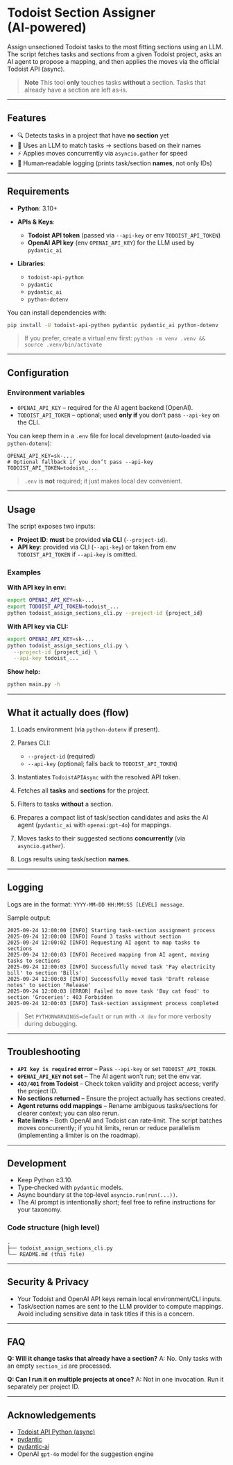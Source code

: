 # Todoist Section Assigner (AI‑powered)

Assign unsectioned Todoist tasks to the most fitting sections using an LLM. The script fetches tasks and sections from a given Todoist project, asks an AI agent to propose a mapping, and then applies the moves via the official Todoist API (async).

> **Note**
> This tool **only** touches tasks **without** a section. Tasks that already have a section are left as‑is.

---

## Features

* 🔍 Detects tasks in a project that have **no section** yet
* 🧠 Uses an LLM to match tasks → sections based on their names
* ⚡ Applies moves concurrently via `asyncio.gather` for speed
* 📝 Human‑readable logging (prints task/section **names**, not only IDs)

---

## Requirements

* **Python**: 3.10+
* **APIs & Keys**:

  * **Todoist API token** (passed via `--api-key` or env `TODOIST_API_TOKEN`)
  * **OpenAI API key** (env `OPENAI_API_KEY`) for the LLM used by `pydantic_ai`
* **Libraries**:

  * `todoist-api-python`
  * `pydantic`
  * `pydantic_ai`
  * `python-dotenv`

You can install dependencies with:

```bash
pip install -U todoist-api-python pydantic pydantic_ai python-dotenv
```

> If you prefer, create a virtual env first: `python -m venv .venv && source .venv/bin/activate`

---

## Configuration

### Environment variables

* `OPENAI_API_KEY` – required for the AI agent backend (OpenAI).
* `TODOIST_API_TOKEN` – optional; used **only if** you don’t pass `--api-key` on the CLI.

You can keep them in a `.env` file for local development (auto‑loaded via `python-dotenv`):

```env
OPENAI_API_KEY=sk-...
# Optional fallback if you don’t pass --api-key
TODOIST_API_TOKEN=todoist_...
```

> `.env` is **not** required; it just makes local dev convenient.

---

## Usage

The script exposes two inputs:

* **Project ID**: **must** be provided **via CLI** (`--project-id`).
* **API key**: provided via CLI (`--api-key`) or taken from env `TODOIST_API_TOKEN` if `--api-key` is omitted.

### Examples

**With API key in env:**

```bash
export OPENAI_API_KEY=sk-...
export TODOIST_API_TOKEN=todoist_...
python todoist_assign_sections_cli.py --project-id {project_id}
```

**With API key via CLI:**

```bash
export OPENAI_API_KEY=sk-...
python todoist_assign_sections_cli.py \
  --project-id {project_id} \
  --api-key todoist_...
```

**Show help:**

```bash
python main.py -h
```

---

## What it actually does (flow)

1. Loads environment (via `python-dotenv` if present).
2. Parses CLI:

   * `--project-id` (required)
   * `--api-key` (optional; falls back to `TODOIST_API_TOKEN`)
3. Instantiates `TodoistAPIAsync` with the resolved API token.
4. Fetches all **tasks** and **sections** for the project.
5. Filters to tasks **without** a section.
6. Prepares a compact list of task/section candidates and asks the AI agent (`pydantic_ai` with `openai:gpt-4o`) for mappings.
7. Moves tasks to their suggested sections **concurrently** (via `asyncio.gather`).
8. Logs results using task/section **names**.

---

## Logging

Logs are in the format: `YYYY-MM-DD HH:MM:SS [LEVEL] message`.

Sample output:

```
2025-09-24 12:00:00 [INFO] Starting task-section assignment process
2025-09-24 12:00:00 [INFO] Found 3 tasks without section
2025-09-24 12:00:02 [INFO] Requesting AI agent to map tasks to sections
2025-09-24 12:00:03 [INFO] Received mapping from AI agent, moving tasks to sections
2025-09-24 12:00:03 [INFO] Successfully moved task 'Pay electricity bill' to section 'Bills'
2025-09-24 12:00:03 [INFO] Successfully moved task 'Draft release notes' to section 'Release'
2025-09-24 12:00:03 [ERROR] Failed to move task 'Buy cat food' to section 'Groceries': 403 Forbidden
2025-09-24 12:00:03 [INFO] Task-section assignment process completed
```

> Set `PYTHONWARNINGS=default` or run with `-X dev` for more verbosity during debugging.

---

## Troubleshooting

* **`API key is required` error** – Pass `--api-key` or set `TODOIST_API_TOKEN`.
* **`OPENAI_API_KEY` not set** – The AI agent won’t run; set the env var.
* **`403/401` from Todoist** – Check token validity and project access; verify the project ID.
* **No sections returned** – Ensure the project actually has sections created.
* **Agent returns odd mappings** – Rename ambiguous tasks/sections for clearer context; you can also rerun.
* **Rate limits** – Both OpenAI and Todoist can rate‑limit. The script batches moves concurrently; if you hit limits, rerun or reduce parallelism (implementing a limiter is on the roadmap).

---

## Development

* Keep Python ≥3.10.
* Type‑checked with `pydantic` models.
* Async boundary at the top‑level `asyncio.run(run(...))`.
* The AI prompt is intentionally short; feel free to refine instructions for your taxonomy.

### Code structure (high level)

```
.
├── todoist_assign_sections_cli.py
└── README.md (this file)
```

---

## Security & Privacy

* Your Todoist and OpenAI API keys remain local environment/CLI inputs.
* Task/section names are sent to the LLM provider to compute mappings. Avoid including sensitive data in task titles if this is a concern.

---

## FAQ

**Q: Will it change tasks that already have a section?**
A: No. Only tasks with an empty `section_id` are processed.

**Q: Can I run it on multiple projects at once?**
A: Not in one invocation. Run it separately per project ID.

---

## Acknowledgements

* [Todoist API Python (async)](https://github.com/Doist/todoist-api-python)
* [pydantic](https://docs.pydantic.dev/)
* [pydantic‑ai](https://github.com/pydantic/pydantic-ai)
* OpenAI `gpt-4o` model for the suggestion engine
